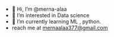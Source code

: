 - 👋 Hi, I’m @merna-alaa
- 👀 I’m interested in Data science
- 🌱 I’m currently learning ML , python.
- reach me at mernaalaa377@gmail.com

<!---
merna-alaa/merna-alaa is a ✨ special ✨ repository because its `README.md` (this file) appears on your GitHub profile.
You can click the Preview link to take a look at your changes.
--->
